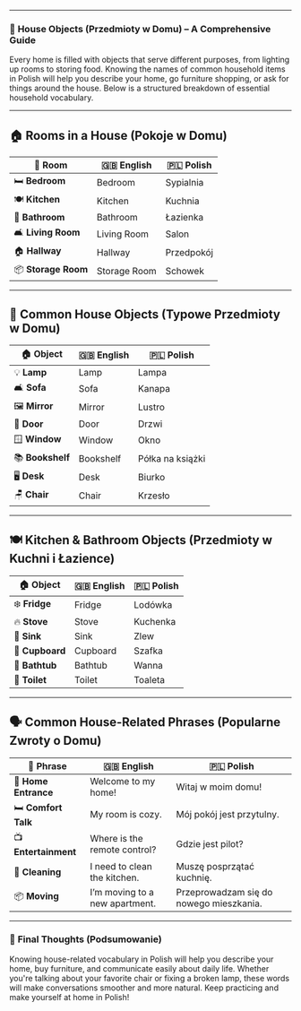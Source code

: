 
---
### 📌 **House Objects (Przedmioty w Domu) – A Comprehensive Guide**

Every home is filled with objects that serve different purposes, from lighting up rooms to storing food. Knowing the names of common household items in Polish will help you describe your home, go furniture shopping, or ask for things around the house. Below is a structured breakdown of essential household vocabulary.

---

## 🏠 **Rooms in a House (Pokoje w Domu)**

|🚪 Room|🇬🇧 English|🇵🇱 Polish|
|---|---|---|
|🛏️ **Bedroom**|Bedroom|Sypialnia|
|🍽️ **Kitchen**|Kitchen|Kuchnia|
|🚿 **Bathroom**|Bathroom|Łazienka|
|🛋️ **Living Room**|Living Room|Salon|
|🏠 **Hallway**|Hallway|Przedpokój|
|📦 **Storage Room**|Storage Room|Schowek|

---

## 🏡 **Common House Objects (Typowe Przedmioty w Domu)**

|🏠 Object|🇬🇧 English|🇵🇱 Polish|
|---|---|---|
|💡 **Lamp**|Lamp|Lampa|
|🛋️ **Sofa**|Sofa|Kanapa|
|🖼️ **Mirror**|Mirror|Lustro|
|🚪 **Door**|Door|Drzwi|
|🪟 **Window**|Window|Okno|
|📚 **Bookshelf**|Bookshelf|Półka na książki|
|🖥️ **Desk**|Desk|Biurko|
|🪑 **Chair**|Chair|Krzesło|

---

## 🍽️ **Kitchen & Bathroom Objects (Przedmioty w Kuchni i Łazience)**

|🏠 Object|🇬🇧 English|🇵🇱 Polish|
|---|---|---|
|❄️ **Fridge**|Fridge|Lodówka|
|🔥 **Stove**|Stove|Kuchenka|
|🍴 **Sink**|Sink|Zlew|
|🏺 **Cupboard**|Cupboard|Szafka|
|🛁 **Bathtub**|Bathtub|Wanna|
|🚽 **Toilet**|Toilet|Toaleta|

---

## 🗣️ **Common House-Related Phrases (Popularne Zwroty o Domu)**

|🏡 Phrase|🇬🇧 English|🇵🇱 Polish|
|---|---|---|
|🔑 **Home Entrance**|Welcome to my home!|Witaj w moim domu!|
|🛏️ **Comfort Talk**|My room is cozy.|Mój pokój jest przytulny.|
|📺 **Entertainment**|Where is the remote control?|Gdzie jest pilot?|
|🧹 **Cleaning**|I need to clean the kitchen.|Muszę posprzątać kuchnię.|
|📦 **Moving**|I’m moving to a new apartment.|Przeprowadzam się do nowego mieszkania.|

---

### 🎯 **Final Thoughts (Podsumowanie)**

Knowing house-related vocabulary in Polish will help you describe your home, buy furniture, and communicate easily about daily life. Whether you're talking about your favorite chair or fixing a broken lamp, these words will make conversations smoother and more natural. Keep practicing and make yourself at home in Polish!